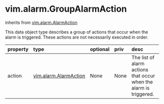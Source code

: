 vim.alarm.GroupAlarmAction
==========================
inherits from [vim.alarm.AlarmAction](docs/vim.alarm.AlarmAction.md)


This data object type describes a group of  actions that occur when the alarm is triggered. These actions are not  necessarily executed in order.

| property | type | optional | priv | desc |
|:---------|:-----|:---------|:-----|:-----|
| action | [vim.alarm.AlarmAction](vim.alarm.AlarmAction.md "vim.alarm.AlarmAction") | None | None | The list of alarm actions that occur when the alarm is triggered. |


